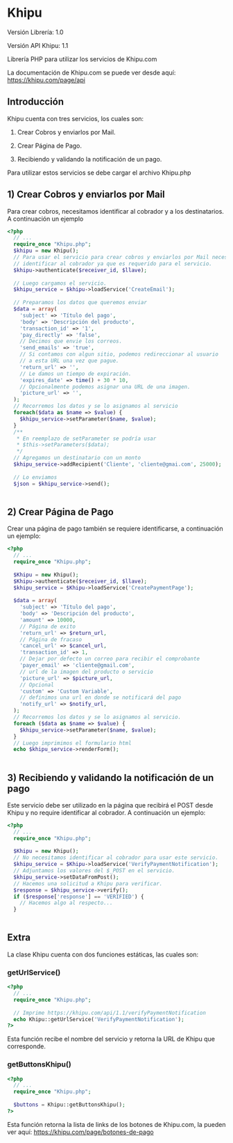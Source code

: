 # Khipu

Versión Librería: 1.0

Versión API Khipu: 1.1

Librería PHP para utilizar los servicios de Khipu.com

La documentación de Khipu.com se puede ver desde aquí: https://khipu.com/page/api

## Introducción

Khipu cuenta con tres servicios, los cuales son:

1) Crear Cobros y enviarlos por Mail.

2) Crear Página de Pago.

3) Recibiendo y validando la notificación de un pago.

Para utilizar estos servicios se debe cargar el archivo Khipu.php

## 1) Crear Cobros y enviarlos por Mail

Para crear cobros, necesitamos identificar al cobrador y a los destinatarios.
A continuación un ejemplo

```php
<?php
  // ...
  require_once "Khipu.php";
  $khipu = new Khipu();
  // Para usar el servicio para crear cobros y enviarlos por Mail necesitamos
  // identificar al cobrador ya que es requerido para el servicio.
  $khipu->authenticate($receiver_id, $llave);
  
  // Luego cargamos el servicio.
  $khipu_service = $khipu->loadService('CreateEmail');
  
  // Preparamos los datos que queremos enviar
  $data = array(
    'subject' => 'Título del pago',
    'body' => 'Descripción del producto',
    'transaction_id' => '1',
    'pay_directly' => 'false',
    // Decimos que envie los correos.
    'send_emails' => 'true',
    // Si contamos con algun sitio, podemos redireccionar al usuario
    // a esta URL una vez que pague. 
    'return_url' => '', 
    // Le damos un tiempo de expiración.
    'expires_date' => time() + 30 * 10,
    // Opcionalmente podemos asignar una URL de una imagen. 
    'picture_url' => '', 
  );
  // Recorremos los datos y se lo asignamos al servicio
  foreach($data as $name => $value) {
    $khipu_service->setParameter($name, $value);
  }
  /**
   * En reemplazo de setParameter se podría usar
   * $this->setParameters($data); 
   */
  // Agregamos un destinatario con un monto
  $khipu_service->addRecipient('Cliente', 'cliente@gmai.com', 25000);
  
  // Lo enviamos
  $json = $khipu_service->send();
  
```

## 2) Crear Página de Pago

Crear una página de pago también se requiere identificarse, a continuación un
ejemplo:

```php
<?php
  // ...
  require_once "Khipu.php";
  
  $Khipu = new Khipu();
  $Khipu->authenticate($receiver_id, $llave);
  $khipu_service = $Khipu->loadService('CreatePaymentPage');
  
  $data = array(
    'subject' => 'Título del pago',
    'body' => 'Descripción del producto',
    'amount' => 10000,
    // Página de exito
    'return_url' => $return_url,
    // Página de fracaso
    'cancel_url' => $cancel_url,
    'transaction_id' => 1,
    // Dejar por defecto un correo para recibir el comprobante
    'payer_email' => 'cliente@gmail.com',
    // url de la imagen del producto o servicio
    'picture_url' => $picture_url,
    // Opcional
    'custom' => 'Custom Variable',
    // definimos una url en donde se notificará del pago
    'notify_url' => $notify_url, 
  );
  // Recorremos los datos y se lo asignamos al servicio.
  foreach ($data as $name => $value) {
    $khipu_service->setParameter($name, $value);
  }
  // Luego imprimimos el formulario html 
  echo $khipu_service->renderForm();
  
```

## 3) Recibiendo y validando la notificación de un pago

Este servicio debe ser utilizado en la página que recibirá el POST desde
Khipu y no require identificar al cobrador.
A continuación un ejemplo:

```php
<?php
  // ...
  require_once "Khipu.php";
  
  $Khipu = new Khipu();
  // No necesitamos identificar al cobrador para usar este servicio.
  $khipu_service = $Khipu->loadService('VerifyPaymentNotification');
  // Adjuntamos los valores del $_POST en el servicio.
  $khipu_service->setDataFromPost();
  // Hacemos una solicitud a Khipu para verificar.
  $response = $khipu_service->verify();
  if ($response['response'] == 'VERIFIED') {
    // Hacemos algo al respecto...
  }
  
```

## Extra

La clase Khipu cuenta con dos funciones estáticas, las cuales son:

### getUrlService()
```php
<?php
  // ...
  require_once "Khipu.php";
  
  // Imprime https://khipu.com/api/1.1/verifyPaymentNotification
  echo Khipu::getUrlService('VerifyPaymentNotification');
?>
``` 
Esta función recibe el nombre del servicio y retorna la URL de Khipu que 
corresponde.

### getButtonsKhipu()
```php
<?php
  // ...
  require_once "Khipu.php";
  
  $buttons = Khipu::getButtonsKhipu();
?>  
``` 
Esta función retorna la lista de links de los botones de Khipu.com, la pueden ver
aquí: https://khipu.com/page/botones-de-pago

